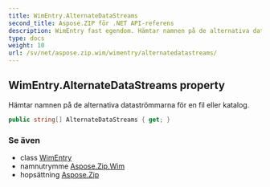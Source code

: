 ```yaml
---
title: WimEntry.AlternateDataStreams
second_title: Aspose.ZIP för .NET API-referens
description: WimEntry fast egendom. Hämtar namnen på de alternativa dataströmmarna för en fil eller katalog.
type: docs
weight: 10
url: /sv/net/aspose.zip.wim/wimentry/alternatedatastreams/
---
```

## WimEntry.AlternateDataStreams property

Hämtar namnen på de alternativa dataströmmarna för en fil eller katalog.

```csharp
public string[] AlternateDataStreams { get; }
```

### Se även

* class [WimEntry](../)
* namnutrymme [Aspose.Zip.Wim](../../wimentry/)
* hopsättning [Aspose.Zip](../../../)


